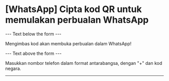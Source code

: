 <h1>[WhatsApp] Cipta kod QR untuk memulakan perbualan WhatsApp</h1>

--- Text below the form ---

<p class="font-italic hint smfm-hint">Mengimbas kod akan membuka perbualan dalam WhatsApp!</p>

--- Text above the form ---

<p class="hint smfm-hint">Masukkan nombor telefon dalam format antarabangsa, dengan &quot;+&quot; dan kod negara.</p>

----------
